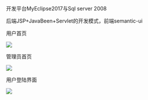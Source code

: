 开发平台MyEclipse2017与Sql server 2008

后端JSP+JavaBeen+Servlet的开发模式，前端semantic-ui 


用户首页

![](http://oltrwgcnv.bkt.clouddn.com/%E5%AE%A2%E6%88%B7%E7%AB%AF%E9%A6%96%E9%A1%B5.png)



管理员首页

![](http://oltrwgcnv.bkt.clouddn.com/%E7%AE%A1%E7%90%86%E5%91%98%E9%A6%96%E9%A1%B5.png)



用户登陆界面

![](http://oltrwgcnv.bkt.clouddn.com/%E7%94%A8%E6%88%B7%E7%99%BB%E5%BD%95%E7%95%8C%E9%9D%A2.jpg)

